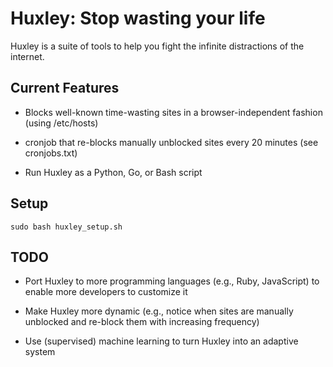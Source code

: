 Huxley: Stop wasting your life
==============================

Huxley is a suite of tools to help you fight the infinite distractions
of the internet.


Current Features
----------------

* Blocks well-known time-wasting sites in a browser-independent fashion
  (using /etc/hosts)

* cronjob that re-blocks manually unblocked sites every 20 minutes
  (see cronjobs.txt)

* Run Huxley as a Python, Go, or Bash script


Setup
-----

    sudo bash huxley_setup.sh


TODO
----

* Port Huxley to more programming languages (e.g., Ruby, JavaScript)
  to enable more developers to customize it

* Make Huxley more dynamic (e.g., notice when sites are manually
  unblocked and re-block them with increasing frequency)

* Use (supervised) machine learning to turn Huxley into an adaptive
  system
